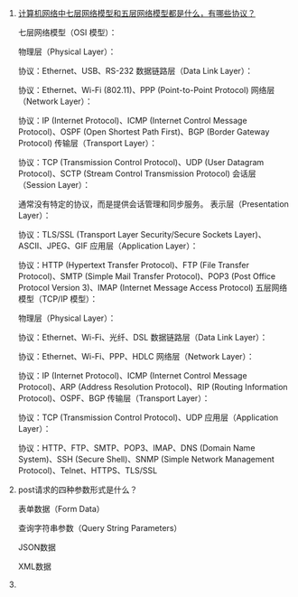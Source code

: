 1. [计算机网络中七层网络模型和五层网络模型都是什么，有哪些协议？](https://zhuanlan.zhihu.com/p/347995226)

    七层网络模型（OSI 模型）：

    物理层（Physical Layer）：

    协议：Ethernet、USB、RS-232
    数据链路层（Data Link Layer）：

    协议：Ethernet、Wi-Fi (802.11)、PPP (Point-to-Point Protocol)
    网络层（Network Layer）：

    协议：IP (Internet Protocol)、ICMP (Internet Control Message Protocol)、OSPF (Open Shortest Path First)、BGP (Border Gateway Protocol)
    传输层（Transport Layer）：

    协议：TCP (Transmission Control Protocol)、UDP (User Datagram Protocol)、SCTP (Stream Control Transmission Protocol)
    会话层（Session Layer）：

    通常没有特定的协议，而是提供会话管理和同步服务。
    表示层（Presentation Layer）：

    协议：TLS/SSL (Transport Layer Security/Secure Sockets Layer)、ASCII、JPEG、GIF
    应用层（Application Layer）：

    协议：HTTP (Hypertext Transfer Protocol)、FTP (File Transfer Protocol)、SMTP (Simple Mail Transfer Protocol)、POP3 (Post Office Protocol Version 3)、IMAP (Internet Message Access Protocol)
    五层网络模型（TCP/IP 模型）：

    物理层（Physical Layer）：

    协议：Ethernet、Wi-Fi、光纤、DSL
    数据链路层（Data Link Layer）：

    协议：Ethernet、Wi-Fi、PPP、HDLC
    网络层（Network Layer）：

    协议：IP (Internet Protocol)、ICMP (Internet Control Message Protocol)、ARP (Address Resolution Protocol)、RIP (Routing Information Protocol)、OSPF、BGP
    传输层（Transport Layer）：

    协议：TCP (Transmission Control Protocol)、UDP
    应用层（Application Layer）：

    协议：HTTP、FTP、SMTP、POP3、IMAP、DNS (Domain Name System)、SSH (Secure Shell)、SNMP (Simple Network Management Protocol)、Telnet、HTTPS、TLS/SSL

2. post请求的四种参数形式是什么？

    表单数据（Form Data）

    查询字符串参数（Query String Parameters）

    JSON数据

    XML数据

3. 


